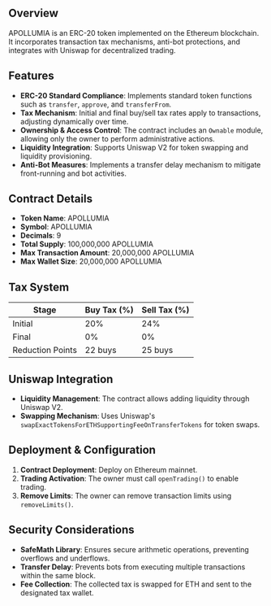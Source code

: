 ## Overview
APOLLUMIA is an ERC-20 token implemented on the Ethereum blockchain. It incorporates transaction tax mechanisms, anti-bot protections, and integrates with Uniswap for decentralized trading. 

## Features
- **ERC-20 Standard Compliance**: Implements standard token functions such as `transfer`, `approve`, and `transferFrom`.
- **Tax Mechanism**: Initial and final buy/sell tax rates apply to transactions, adjusting dynamically over time.
- **Ownership & Access Control**: The contract includes an `Ownable` module, allowing only the owner to perform administrative actions.
- **Liquidity Integration**: Supports Uniswap V2 for token swapping and liquidity provisioning.
- **Anti-Bot Measures**: Implements a transfer delay mechanism to mitigate front-running and bot activities.

## Contract Details
- **Token Name**: APOLLUMIA
- **Symbol**: APOLLUMIA
- **Decimals**: 9
- **Total Supply**: 100,000,000 APOLLUMIA
- **Max Transaction Amount**: 20,000,000 APOLLUMIA
- **Max Wallet Size**: 20,000,000 APOLLUMIA

## Tax System
| Stage          | Buy Tax (%) | Sell Tax (%) |
|---------------|------------|-------------|
| Initial       | 20%        | 24%         |
| Final        | 0%         | 0%          |
| Reduction Points | 22 buys   | 25 buys    |

## Uniswap Integration
- **Liquidity Management**: The contract allows adding liquidity through Uniswap V2.
- **Swapping Mechanism**: Uses Uniswap's `swapExactTokensForETHSupportingFeeOnTransferTokens` for token swaps.

## Deployment & Configuration
1. **Contract Deployment**: Deploy on Ethereum mainnet.
2. **Trading Activation**: The owner must call `openTrading()` to enable trading.
3. **Remove Limits**: The owner can remove transaction limits using `removeLimits()`.

## Security Considerations
- **SafeMath Library**: Ensures secure arithmetic operations, preventing overflows and underflows.
- **Transfer Delay**: Prevents bots from executing multiple transactions within the same block.
- **Fee Collection**: The collected tax is swapped for ETH and sent to the designated tax wallet.

